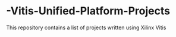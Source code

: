 # -Vitis-Unified-Platform-Projects
This repository contains a list of projects written using Xilinx Vitis
